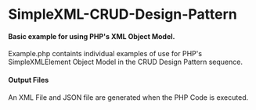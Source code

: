 SimpleXML-CRUD-Design-Pattern
=============================

#### Basic example for using PHP's XML Object Model.
Example.php containts individual examples of use for PHP's SimpleXMLElement Object Model in the CRUD Design Pattern sequence.

#### Output Files
An XML File and JSON file are generated when the PHP Code is executed.
